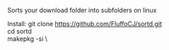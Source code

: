 Sorts your download folder into subfolders on linux

Install:
git clone https://github.com/FluffoCJ/sortd.git \
cd sortd \
makepkg -si \
